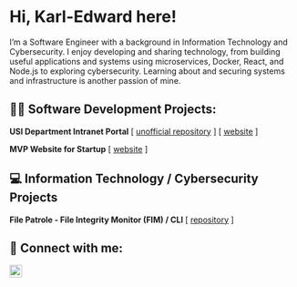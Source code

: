 # Hi, Karl-Edward here!
I’m a Software Engineer with a background in Information Technology and Cybersecurity. I enjoy developing and sharing technology, from building useful applications and systems using microservices, Docker, React, and Node.js to exploring cybersecurity. Learning about and securing systems and infrastructure is another passion of mine.

<!--
## Table of Contents
1. [Software Development Projects](#Software_Development)
2. [Information Technology / Cybersecurity Projects](#it_cybersecurity)
3. [Connect With Me](#connect-with-me)
-->

## <a name="Software_Development">👨‍💻 Software Development Projects:</a>

**USI Department Intranet Portal**
[ [unofficial repository](https://github.com/Karl-EdwardFPJeanMehu/usisite) ] <nbsps /> [ [website](https://usisite.netlify.app/) ]
<!--
> **Objective**:
> <p>The USI department required a centralized intranet portal to streamline information access and provide a gateway to their extensive suite of microservices-based applications and services for internal staff and partner branches.</p>
>
> **Challenges**:
> 
>  - Lack of centralized information for internal and branch users.  
>  - Need for seamless access to various applications and services.<br />
>
> **Solution**: 
>  - Designed and developed a user-friendly, responsive intranet site.  
>  - Integrated access points to other internal applications and services.  
>  - Managed deployment and ensured maintenance for consistent performance and updates.<br />
>
> **Role**
> <p>As the sole designer and developer, I took full ownership of the USI intranet site's creation. I was responsible for every stage, from initial design concepts to final deployment and ongoing maintenance of both the site and its associated microservices.</p>
>
> **Results**: 
>  - Provided a centralized hub for information and applications, streamlining internal processes.
>  - Improved accessibility for internal and branch users.<br />
>
> #### Tools & Technologies
> - Docker, Photoshop, ReactJS, NodeJS, CSS, HTML, Linux
-->

**MVP Website for Startup**
[ [website](https://clientspawner.netlify.app/) ]
<!-- 
> **Objective**:
> <p>The USI department required a centralized intranet portal to streamline information access and provide a gateway to their extensive suite of microservices-based applications and services for internal staff and partner branches.</p>
>
> **Challenges**:
> 
> - Convert the base design into a fully functional, responsive website.
> - Ensure the website is visually appealing with smooth animations.<br />
>
> **Solution**: 
>  - Implemented the provided design, ensuring responsiveness across devices.
>  - Added animations to enhance the user experience.<br />
>
> **Results**: 
> - Delivered an MVP website that was visually engaging and fully responsive for users on any device.
>
> #### Tools & Technologies
> - React, CSS, HTML, Figma
-->

## <a name="it_cybersecurity">💻 Information Technology / Cybersecurity Projects</a>

**File Patrole - File Integrity Monitor (FIM) / CLI** 
[ [repository](https://github.com/Karl-EdwardFPJeanMehu/file_patrole) ]
  <!-- - [ESXI Rasberry Pi Installation](https://github.com/Karl-EdwardFPJeanMehu/) -->

<!-- <h2>📺 Popular YouTube Videos</h2> -->
<!---->
<!-- - [How to get into Cybersecurity Starting From Zero](https://www.youtube.com/watch?v=a83ASGn_V_s) -->
<!-- - [A Day in the Life of a Cybersecurity Anayst](https://www.youtube.com/watch?v=uHy3oM7NnoU) -->
<!-- - [How to Create a KeyLogger (C#)](https://www.youtube.com/watch?v=N-L9hklSlNk) -->
<!-- - [Ransomware Demonstration (C#)](https://www.youtube.com/watch?v=OfvdQeh79s0) -->
<!-- - [Is WGU Legit?](https://www.youtube.com/watch?v=E2MwRWxDBkA) -->

<h2> 🤳 Connect with me:</h2>

<!--[<img align="left" alt="JoshMadakor | YouTube" width="22px" src="https://cdn.jsdelivr.net/npm/simple-icons@v3/icons/youtube.svg" />][youtube]-->
<!--[<img align="left" alt="karledwardjeanmehu | Twitter" width="22px" src="https://cdn.jsdelivr.net/npm/simple-icons@v3/icons/twitter.svg" />][twitter]-->

[<img align="left" alt="karledwardjeanmehu | LinkedIn" width="22px" src="https://cdn.jsdelivr.net/npm/simple-icons@v3/icons/linkedin.svg" />][linkedin]

<!-- [<img align="left" alt="karledwardjeanmehu | Instagram" width="22px" src="https://cdn.jsdelivr.net/npm/simple-icons@v3/icons/instagram.svg" />][instagram] -->

<!-- [twitter]: https://twitter.com/karledwardjeanmehu -->
<!-- [instagram]: https://www.instagram.com/joshmadakor/ -->

[linkedin]: https://linkedin.com/in/karledwardjeanmehu

<!--
**karledwardjeanmehu/karledwardjeanmehu** is a ✨ _special_ ✨ repository because its `README.md` (this file) appears on your GitHub profile.

Here are some ideas to get you started:

- 🔭 I’m currently working on ...
- 🌱 I’m currently learning ...
- 👯 I’m looking to collaborate on ...
- 🤔 I’m looking for help with ...
- 💬 Ask me about ...
- 📫 How to reach me: ...
- ⚡ Fun fact: ...
-->
